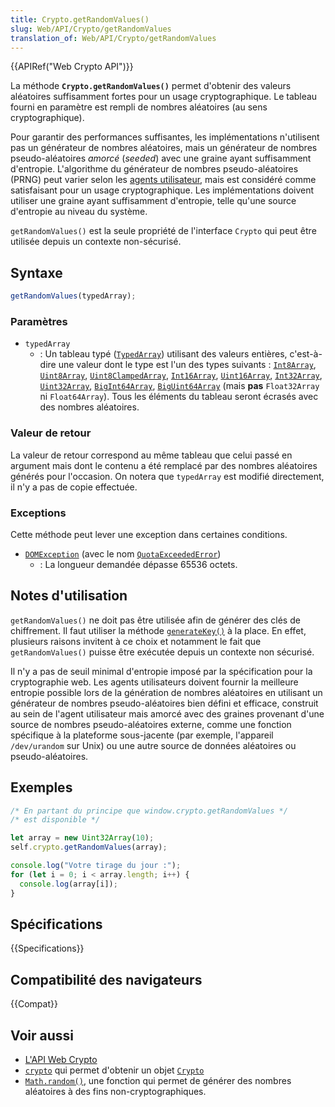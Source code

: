 ```yaml
---
title: Crypto.getRandomValues()
slug: Web/API/Crypto/getRandomValues
translation_of: Web/API/Crypto/getRandomValues
---
```


{{APIRef("Web Crypto API")}}

La méthode **`Crypto.getRandomValues()`** permet d'obtenir des valeurs aléatoires suffisamment fortes pour un usage cryptographique. Le tableau fourni en paramètre est rempli de nombres aléatoires (au sens cryptographique).

Pour garantir des performances suffisantes, les implémentations n'utilisent pas un générateur de nombres aléatoires, mais un générateur de nombres pseudo-aléatoires _amorcé_ (<i lang="en">seeded</i>) avec une graine ayant suffisamment d'entropie. L'algorithme du générateur de nombres pseudo-aléatoires (PRNG) peut varier selon les [agents utilisateur](/fr/docs/Glossary/User_agent), mais est considéré comme satisfaisant pour un usage cryptographique. Les implémentations doivent utiliser une graine ayant suffisamment d'entropie, telle qu'une source d'entropie au niveau du système.

`getRandomValues()` est la seule propriété de l'interface `Crypto` qui peut être utilisée depuis un contexte non-sécurisé.

## Syntaxe

```js
getRandomValues(typedArray);
```

### Paramètres

- `typedArray`
  - : Un tableau typé ([`TypedArray`](/fr/docs/Web/JavaScript/Reference/Global_Objects/TypedArray)) utilisant des valeurs entières, c'est-à-dire une valeur dont le type est l'un des types suivants&nbsp;: [`Int8Array`](/fr/docs/Web/JavaScript/Reference/Global_Objects/Int8Array), [`Uint8Array`](/fr/docs/Web/JavaScript/Reference/Global_Objects/Uint8Array), [`Uint8ClampedArray`](/fr/docs/Web/JavaScript/Reference/Global_Objects/Uint8ClampedArray), [`Int16Array`](/fr/docs/Web/JavaScript/Reference/Global_Objects/Int16Array), [`Uint16Array`](/fr/docs/Web/JavaScript/Reference/Global_Objects/Uint16Array), [`Int32Array`](/fr/docs/Web/JavaScript/Reference/Global_Objects/Int32Array), [`Uint32Array`](/fr/docs/Web/JavaScript/Reference/Global_Objects/Uint32Array), [`BigInt64Array`](/fr/docs/Web/JavaScript/Reference/Global_Objects/BigInt64Array), [`BigUint64Array`](/fr/docs/Web/JavaScript/Reference/Global_Objects/BigUint64Array) (mais **pas** `Float32Array` ni `Float64Array`). Tous les éléments du tableau seront écrasés avec des nombres aléatoires.

### Valeur de retour

La valeur de retour correspond au même tableau que celui passé en argument mais dont le contenu a été remplacé par des nombres aléatoires générés pour l'occasion. On notera que `typedArray` est modifié directement, il n'y a pas de copie effectuée.

### Exceptions

Cette méthode peut lever une exception dans certaines conditions.

- [`DOMException`](/fr/docs/Web/API/DOMException) (avec le nom [`QuotaExceededError`](/fr/docs/Web/API/DOMException#quotaexceedederror))
  - : La longueur demandée dépasse 65536 octets.

## Notes d'utilisation

`getRandomValues()` ne doit pas être utilisée afin de générer des clés de chiffrement. Il faut utiliser la méthode [`generateKey()`](/fr/docs/Web/API/SubtleCrypto/generateKey) à la place. En effet, plusieurs raisons invitent à ce choix et notamment le fait que `getRandomValues()` puisse être exécutée depuis un contexte non sécurisé.

Il n'y a pas de seuil minimal d'entropie imposé par la spécification pour la cryptographie web. Les agents utilisateurs doivent fournir la meilleure entropie possible lors de la génération de nombres aléatoires en utilisant un générateur de nombres pseudo-aléatoires bien défini et efficace, construit au sein de l'agent utilisateur mais amorcé avec des graines provenant d'une source de nombres pseudo-aléatoires externe, comme une fonction spécifique à la plateforme sous-jacente (par exemple, l'appareil `/dev/urandom` sur Unix) ou une autre source de données aléatoires ou pseudo-aléatoires.

## Exemples

```js
/* En partant du principe que window.crypto.getRandomValues */
/* est disponible */

let array = new Uint32Array(10);
self.crypto.getRandomValues(array);

console.log("Votre tirage du jour :");
for (let i = 0; i < array.length; i++) {
  console.log(array[i]);
}
```

## Spécifications

{{Specifications}}

## Compatibilité des navigateurs

{{Compat}}

## Voir aussi

- [L'API Web Crypto](/fr/docs/Web/API/Web_Crypto_API)
- [`crypto`](/fr/docs/Web/API/crypto_property) qui permet d'obtenir un objet [`Crypto`](/fr/docs/Web/API/Crypto)
- [`Math.random()`](/fr/docs/Web/JavaScript/Reference/Global_Objects/Math/random), une fonction qui permet de générer des nombres aléatoires à des fins non-cryptographiques.
